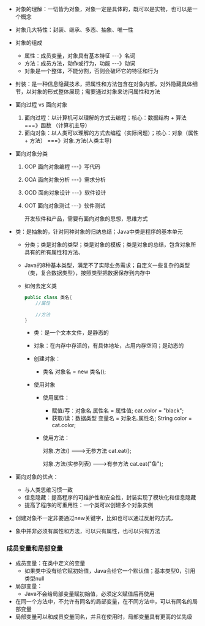 - 对象的理解：一切皆为对象，对象一定是具体的，既可以是实物，也可以是一个概念

- 对象几大特性：封装、继承、多态、抽象、唯一性

- 对象的组成

  - 属性：成员变量，对象具有基本特征 ---》名词
  - 方法：成员方法，动作或行为，功能 ---》动词
  - 对象是一个整体，不能分割，否则会破坏它的特征和行为

- 封装：是一种信息隐藏技术，把属性和方法包含在对象内部，对外隐藏具体细节，以对象的形式整体展现；需要通过对象来访问属性和方法

- 面向过程 vs 面向对象

  1. 面向过程：以计算机可以理解的方式去编程；核心：数据结构 + 算法 ===》函数  （计算机主导）
  2. 面向对象：以人类可以理解的方式去编程（实际问题）；核心：对象（属性 + 方法） ===》对象.方法(人类主导)

- 面向对象分类

  1. OOP 面向对象编程 ---》写代码

  2. OOA 面向对象分析 ---》需求分析

  3. OOD 面向对象设计 ---》软件设计

  4. OOT 面向对象测试 ---》软件测试

     开发软件和产品，需要有面向对象的思想，思维方式

- 类：是抽象的，针对同种对象的归纳总结；Java中类是程序的基本单元

  - 分类；类是对象的类型；类是对象的模板；类是对象的总结，包含对象所具有的所有属性和方法、

  - Java的8种基本类型，满足不了实际业务需求；自定义一些复杂的类型（类，复合数据类型），按照类型把数据保存到内存中

  - 如何去定义类

    ```java
    public class 类名{
        //属性
        
        //方法
    }
    ```

    * 类：是一个文本文件，是静态的

     * 对象：在内存中存活的，有具体地址，占用内存空间；是动态的

     * 创建对象：

        * 类名 对象名 = new 类名();

     * 使用对象

        * 使用属性：

           * 赋值/写：对象名.属性名 = 属性值;   cat.color = "black";
           * 获取/读：数据类型 变量名 = 对象名.属性名;  String color = cat.color;

        * 使用方法：

          对象.方法()   --->无参方法       cat.eat();

          对象.方法(实参列表)  --->有参方法         cat.eat("鱼");

- 面向对象的优点：

  - 与人类思维习惯一致
  - 信息隐藏：提高程序的可维护性和安全性，封装实现了模块化和信息隐藏
  - 提高了程序的可重用性：一个类可以创建多个对象实例

- 创建对象不一定非要通过new关键字，比如也可以通过反射的方式， 

- 象中并非必须有属性和方法，可以只有属性，也可以只有方法

### 成员变量和局部变量

- 成员变量：在类中定义的变量
  - 如果类中没有给它赋初始值，Java会给它一个默认值；基本类型0，引用类型null
- 局部变量：
  - Java不会给局部变量赋初始值，必须定义赋值后再使用
- 在同一个方法中，不允许有同名的局部变量，在不同方法中，可以有同名的局部变量
- 局部变量可以和成员变量同名，并且在使用时，局部变量具有更高的优先级